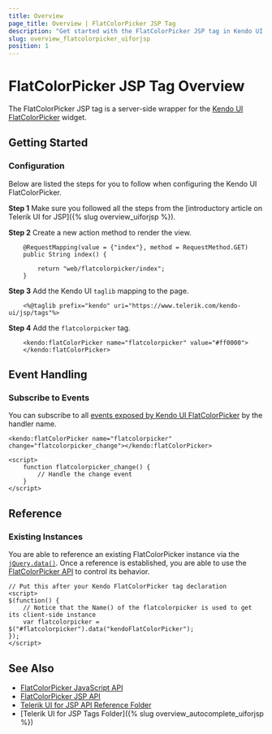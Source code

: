 ```yaml
---
title: Overview
page_title: Overview | FlatColorPicker JSP Tag
description: "Get started with the FlatColorPicker JSP tag in Kendo UI."
slug: overview_flatcolorpicker_uiforjsp
position: 1
---
```


# FlatColorPicker JSP Tag Overview

The FlatColorPicker JSP tag is a server-side wrapper for the [Kendo UI FlatColorPicker](/api/javascript/ui/flatcolorpicker) widget.

## Getting Started

### Configuration

Below are listed the steps for you to follow when configuring the Kendo UI FlatColorPicker.

**Step 1** Make sure you followed all the steps from the [introductory article on Telerik UI for JSP]({% slug overview_uiforjsp %}).

**Step 2** Create a new action method to render the view.



        @RequestMapping(value = {"index"}, method = RequestMethod.GET)
        public String index() {

            return "web/flatcolorpicker/index";
        }

**Step 3** Add the Kendo UI `taglib` mapping to the page.



        <%@taglib prefix="kendo" uri="https://www.telerik.com/kendo-ui/jsp/tags"%>

**Step 4** Add the `flatcolorpicker` tag.



        <kendo:flatColorPicker name="flatcolorpicker" value="#ff0000">
        </kendo:flatColorPicker>

## Event Handling

### Subscribe to Events

You can subscribe to all [events exposed by Kendo UI FlatColorPicker](/api/javascript/ui/flatcolorpicker#events) by the handler name.



    <kendo:flatColorPicker name="flatcolorpicker" change="flatcolorpicker_change"></kendo:flatColorPicker>

    <script>
        function flatcolorpicker_change() {
            // Handle the change event
        }
    </script>

## Reference

### Existing Instances

You are able to reference an existing FlatColorPicker instance via the [`jQuery.data()`](https://api.jquery.com/jQuery.data/). Once a reference is established, you are able to use the [FlatColorPicker API](/api/javascript/ui/flatcolorpicker#methods) to control its behavior.



    // Put this after your Kendo FlatColorPicker tag declaration
    <script>
    $(function() {
        // Notice that the Name() of the flatcolorpicker is used to get its client-side instance
        var flatcolorpicker = $("#flatcolorpicker").data("kendoFlatColorPicker");
    });
    </script>

## See Also

* [FlatColorPicker JavaScript API](/api/javascript/ui/flatcolorpicker)
* [FlatColorPicker JSP API](/api/jsp/flatcolorpicker/messages)
* [Telerik UI for JSP API Reference Folder](/api/jsp/autocomplete/animation)
* [Telerik UI for JSP Tags Folder]({% slug overview_autocomplete_uiforjsp %})
